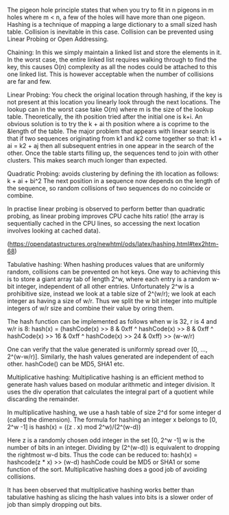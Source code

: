 The pigeon hole principle states that when you try to fit in n pigeons in m
holes where m < n, a few of the holes will have more than one pigeon. Hashing
is a technique of mapping a large dictionary to a small sized hash table.
Collision is inevitable in this case.
Collision can be prevented using Linear Probing or Open Addressing.

Chaining: In this we simply maintain a linked list and store the elements in
it. In the worst case, the entire linked list requires walking through to find
the key, this causes O(n) complexity as all the nodes could be attached to
this one linked list. This is however acceptable when the number of collisions
are far and few.

Linear Probing: You check the original location through hashing, if the key is
not present at this location you linearly look through the next locations. The
lookup can in the worst case take O(m) where m is the size of the lookup
table. Theoretically, the ith position tried after the initial one is k+i.
An obvious solution is to try the k + ai th position where a is coprime to the
&length of the table. The major problem that appears with linear search is that
if two sequences originating from k1 and k2  come together so that:
k1 + ai = k2 + aj
then all subsequent entries in one appear in the search of the other. Once the
table starts filling up, the sequences tend to join with other clusters. This
makes search much longer than expected.

Quadratic Probing: avoids clustering by defining the ith location as follows:
k + ai + bi^2
The next position in a sequence now depends on the length of the sequence, so
random collisions of two sequences do no coincide or combine.

In practise linear probing is observed to perform better than quadratic
probing, as linear probing improves CPU cache hits ratio! (the array is
sequentially cached in the CPU lines, so accessing the next location involves
looking at cached data).


(https://opendatastructures.org/newhtml/ods/latex/hashing.html#tex2htm-68)

Tabulative hashing:
When hashing produces values that are uniformly random, collisions can be
prevented on hot keys.
One way to achieving this is to store a giant array tab of length 2^w, where
each entry is a random w-bit integer, independent of all other entries.
Unfortunately 2^w is a prohibitive size, instead we look at a table size of
2^(w/r); we look at each integer as having a size of w/r.
Thus we split the w bit integer into multiple integers of w/r size and combine
their value by oring them.

The hash function can be implemented as follows when w is 32, r is 4 and w/r
is 8:
hash(x) = (hashCode(x) >> 8  & 0xff
		^ hashCode(x) >> 8  & 0xff
		^ hashCode(x) >> 16  & 0xff
		^ hashCode(x) >> 24  & 0xff) >> (w-w/r)

One can verify that the value generated is uniformly spread over [0, ...,
2^(w-w/r)]. Similarly, the hash values generated are independent of each
other.
hashCode() can be MD5, SHA1 etc.


Multiplicative hashing: Multiplicative hashing is an efficient method to
generate hash values based on modular arithmetic and integer division. It uses
the div operation that calculates the integral part of a quotient while
discarding the remainder.

In multiplicative hashing, we use a hash table of size 2^d for some integer d
(called the dimension). The formula for hashing an integer x  belongs to [0,
2^w -1] is
hash(x) = ((z . x) mod 2^w)/(2^(w-d))

Here z is a randomly chosen odd integer in the set [0, 2^w -1]
w is the number of bits in an integer.
Dividing by (2^(w-d)) is equivalent to dropping the rightmost w-d bits.
Thus the code can be reduced to:
hash(x) = hashcode(z * x) >>  (w-d)
hashCode could be MD5 or SHA1 or some function of the sort.
Multiplicative hashing does a good job of avoiding collisions.


It has been observed that multiplicative hashing works better than tabulative
hashing as slicing the hash values into bits is a slower order of job than
simply dropping out bits.
